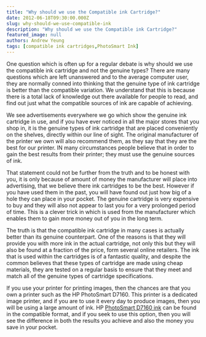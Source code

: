 ```yaml
---
title: "Why should we use the Compatible ink Cartridge?"
date: 2012-06-18T09:30:00.000Z
slug: why-should-we-use-compatible-ink
description: "Why should we use the Compatible ink Cartridge?"
featured_image: null
authors: Andrew Yeung
tags: [compatible ink cartridges,PhotoSmart Ink]
---
```


One question which is often up for a regular debate is why should we use the compatible ink cartridge and not the genuine types? There are many questions which are left unanswered and to the average computer user, they are normally conned into thinking that the genuine type of ink cartridge is better than the compatible variation. We understand that this is because there is a total lack of knowledge out there available for people to read, and find out just what the compatible sources of ink are capable of achieving.

We see advertisements everywhere we go which show the genuine ink cartridge in use, and if you have ever noticed in all the major stores that you shop in, it is the genuine types of ink cartridge that are placed conveniently on the shelves, directly within our line of sight. The original manufacturer of the printer we own will also recommend them, as they say that they are the best for our printer. IN many circumstances people believe that in order to gain the best results from their printer; they must use the genuine sources of ink.

That statement could not be further from the truth and to be honest with you, it is only because of amount of money the manufacturer will place into advertising, that we believe there ink cartridges to be the best. However if you have used them in the past, you will have found out just how big of a hole they can place in your pocket. The genuine cartridge is very expensive to buy and they will also not appear to last you for a very prolonged period of time. This is a clever trick in which is used from the manufacturer which enables them to gain more money out of you in the long term.

The truth is that the compatible ink cartridge in many cases is actually better than its genuine counterpart. One of the reasons is that they will provide you with more ink in the actual cartridge, not only this but they will also be found at a fraction of the price, form several online retailers. The ink that is used within the cartridges is of a fantastic quality, and despite the common believes that these types of cartridge are made using cheap materials, they are tested on a regular basis to ensure that they meet and match all of the genuine types of cartridge specifications.

If you use your printer for printing images, then the chances are that you own a printer such as the HP PhotoSmart D7160\. This printer is a dedicated image printer, and if you are to use it every day to produce images, then you will be using a large amount of ink. HP [PhotoSmart D7160 ink](https://www.comboink.com/hp-photosmart-d7160-printer-ink-cartridges) can be found in the compatible format, and if you seek to use this option, then you will see the difference in both the results you achieve and also the money you save in your pocket.